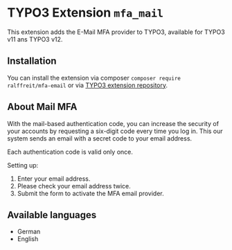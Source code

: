 # TYPO3 Extension ``mfa_mail``

This extension adds the E-Mail MFA provider to TYPO3, available for TYPO3 v11 ans TYPO3 v12.

## Installation

You can install the extension via composer ``composer require ralffreit/mfa-email`` or via [TYPO3 extension repository](https://extensions.typo3.org/extension/mfa_mail/).

## About Mail MFA

With the mail-based authentication code, you can increase the security of your accounts by requesting a six-digit code every time you log in. This our system sends an email with a secret code to your email address.

Each authentication code is valid only once.

Setting up:
1. Enter your email address.
2. Please check your email address twice.
3. Submit the form to activate the MFA email provider.

## Available languages

- German
- English